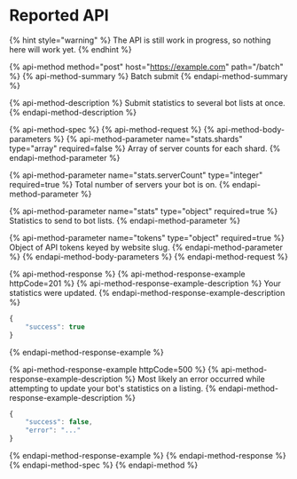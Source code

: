 # Reported API

{% hint style="warning" %}
The API is still work in progress, so nothing here will work yet.
{% endhint %}

{% api-method method="post" host="https://example.com" path="/batch" %}
{% api-method-summary %}
Batch submit
{% endapi-method-summary %}

{% api-method-description %}
Submit statistics to several bot lists at once.
{% endapi-method-description %}

{% api-method-spec %}
{% api-method-request %}
{% api-method-body-parameters %}
{% api-method-parameter name="stats.shards" type="array" required=false %}
Array of server counts for each shard.
{% endapi-method-parameter %}

{% api-method-parameter name="stats.serverCount" type="integer" required=true %}
Total number of servers your bot is on.
{% endapi-method-parameter %}

{% api-method-parameter name="stats" type="object" required=true %}
Statistics to send to bot lists.
{% endapi-method-parameter %}

{% api-method-parameter name="tokens" type="object" required=true %}
Object of API tokens keyed by website slug.
{% endapi-method-parameter %}
{% endapi-method-body-parameters %}
{% endapi-method-request %}

{% api-method-response %}
{% api-method-response-example httpCode=201 %}
{% api-method-response-example-description %}
Your statistics were updated.
{% endapi-method-response-example-description %}

```javascript
{
    "success": true
}
```
{% endapi-method-response-example %}

{% api-method-response-example httpCode=500 %}
{% api-method-response-example-description %}
Most likely an error occurred while attempting to update your bot's statistics on a listing.
{% endapi-method-response-example-description %}

```javascript
{
    "success": false,
    "error": "..."
}
```
{% endapi-method-response-example %}
{% endapi-method-response %}
{% endapi-method-spec %}
{% endapi-method %}

